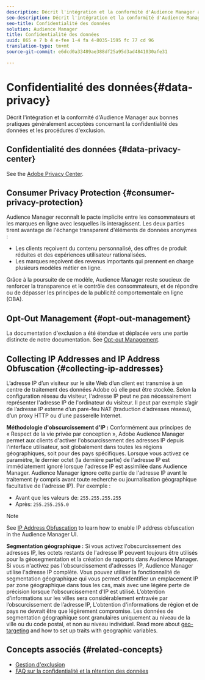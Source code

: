 ```yaml
---
description: Décrit l'intégration et la conformité d'Audience Manager aux bonnes pratiques généralement acceptées concernant la confidentialité des données et les procédures d'exclusion.
seo-description: Décrit l'intégration et la conformité d'Audience Manager aux bonnes pratiques généralement acceptées concernant la confidentialité des données et les procédures d'exclusion.
seo-title: Confidentialité des données
solution: Audience Manager
title: Confidentialité des données
uuid: 865 e 7 b 4 e-fee 1-4 fa 4-8035-1595 fc 77 cd 96
translation-type: tm+mt
source-git-commit: e6dcd0a33489ae388df25a95d3ad4841030afe31

---
```



# Confidentialité des données{#data-privacy}

Décrit l'intégration et la conformité d'Audience Manager aux bonnes pratiques généralement acceptées concernant la confidentialité des données et les procédures d'exclusion.

## Confidentialité des données {#data-privacy-center}

See the [Adobe Privacy Center](https://www.adobe.com/privacy/opt-out.html).

## Consumer Privacy Protection {#consumer-privacy-protection}

Audience Manager reconnaît le pacte implicite entre les consommateurs et les marques en ligne avec lesquelles ils interagissent. Les deux parties tirent avantage de l'échange transparent d'éléments de données anonymes :

* Les clients reçoivent du contenu personnalisé, des offres de produit réduites et des expériences utilisateur rationalisées.
* Les marques reçoivent des revenus importants qui prennent en charge plusieurs modèles métier en ligne.

Grâce à la poursuite de ce modèle, Audience Manager reste soucieux de renforcer la transparence et le contrôle des consommateurs, et de répondre ou de dépasser les principes de la publicité comportementale en ligne (OBA).

## Opt-Out Management {#opt-out-management}

La documentation d'exclusion a été étendue et déplacée vers une partie distincte de notre documentation. See [Opt-out Management](../../overview/data-security-and-privacy/opt-out-management.md).

<!-- 

<p>  </p>
<table id="table_A1FF33B328BD451FAFF6C6B8422F928B"> 
 <tgroup cols="2">
  <colspec colnum="1" colname="col1" colwidth="1.00*" />
  <colspec colnum="2" colname="col2" colwidth="2.74*" />
  <thead> 
   <tr> 
    <th colname="col1" class="entry"> Opt-Out For </th> 
    <th colname="col2" class="entry"> Description </th> 
   </tr>
  </thead> 
  <tbody> 
   <tr> 
    <td colname="col1"> <p>Adobe Experience Cloud </p> </td> 
    <td colname="col2"> <p>The <a href="https://www.adobe.com/privacy/opt-out.html#customeruse" format="http" scope="external"> Your Privacy Choices page</a> provides 1-click features that let you control and opt-out of data collection by the Adobe Experience Cloud advertising solutions (including Audience Manager). Specifically, see the <a href="https://www.adobe.com/privacy/opt-out.html#customeruse" format="http" scope="external"> business customer section</a> of the Privacy Choices page. </p> </td> 
   </tr> 
   <tr> 
    <td colname="col1"> <p>Browsers that do not support third-party cookies </p> </td> 
    <td colname="col2"> <p>See <a href="../../features/declared-ids.md#declared-id-targeting"> Declared ID Targeting</a>. </p> </td> 
   </tr> 
   <tr> 
    <td colname="col1"> <p>Mobile devices </p> </td> 
    <td colname="col2"> <p>See the opt-out and privacy settings for: </p> <p> 
      <ul id="ul_86EFAB879215403D937B5148C26A41D9"> 
       <li id="li_C0B544E8F4FE473B94A5436D3A60BDB1"><a href="https://marketing.adobe.com/resources/help/en_US/mobile/android/privacy.html" format="https" scope="external"> Android devices</a> </li> 
       <li id="li_26C787BAB729499A9FEDF055E9AB0637"><a href="https://marketing.adobe.com/resources/help/en_US/mobile/ios/privacy.html" format="https" scope="external"> iOS devices</a> </li> 
      </ul> </p> </td> 
   </tr> 
  </tbody> 
 </tgroup> 
</table>

 -->

## Collecting IP Addresses and IP Address Obfuscation {#collecting-ip-addresses}

<!-- 

Adobe has enabled processes and offers settings that allow customers to use Audience Manager in compliance with applicable data privacy laws.

-->

L’adresse IP d’un visiteur sur le site Web d’un client est transmise à un centre de traitement des données Adobe où elle peut être stockée. Selon la configuration réseau du visiteur, l'adresse IP peut ne pas nécessairement représenter l'adresse IP de l'ordinateur du visiteur. Il peut par exemple s’agir de l’adresse IP externe d’un pare-feu NAT (traduction d’adresses réseau), d’un proxy HTTP ou d’une passerelle Internet.

**Méthodologie d'obscurcissement d'IP :** Conformément aux principes de « Respect de la vie privée par conception », Adobe Audience Manager permet aux clients d'activer l'obscurcissement des adresses IP depuis l'interface utilisateur, soit globalement dans toutes les régions géographiques, soit pour des pays spécifiques. Lorsque vous activez ce paramètre, le dernier octet (la dernière partie) de l'adresse IP est immédiatement ignoré lorsque l'adresse IP est assimilée dans Audience Manager. Audience Manager ignore cette partie de l'adresse IP avant le traitement (y compris avant toute recherche ou journalisation géographique facultative de l'adresse IP). Par exemple :

* Avant que les valeurs de: `255.255.255.255`
* Après: `255.255.255.0`

>[!NOTE]
>
>See [IP Address Obfuscation](/help/using/features/administration/ip-obfuscation.md) to learn how to enable IP address obfuscation in the Audience Manager UI.

**Segmentation géographique :** Si vous activez l'obscurcissement des adresses IP, les octets restants de l'adresse IP peuvent toujours être utilisés pour la géosegmentation et la création de rapports dans Audience Manager. Si vous n'activez pas l'obscurcissement d'adresses IP, Audience Manager utilise l'adresse IP complète. Vous pouvez utiliser la fonctionnalité de segmentation géographique qui vous permet d'identifier un emplacement IP par zone géographique dans tous les cas, mais avec une légère perte de précision lorsque l'obscurcissement d'IP est utilisé. L’obtention d’informations sur les villes sera considérablement entravée par l’obscurcissement de l’adresse IP, L'obtention d'informations de région et de pays ne devrait être que légèrement compromise. Les données de segmentation géographique sont granulaires uniquement au niveau de la ville ou du code postal, et non au niveau individuel. Read more about [geo-targeting](/help/using/features/traits/trait-geotarget-keys.md) and how to set up traits with geographic variables.

## Concepts associés {#related-concepts}

* [Gestion d'exclusion](/help/using/overview/data-security-and-privacy/opt-out-management.md)
* [FAQ sur la confidentialité et la rétention des données](/help/using/faq/faq-privacy.md)